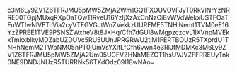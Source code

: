 c3M6Ly9ZV1Z6TFRJMU5pMW5ZMjA2Wm1GQ1FXOUVOVFJyT0RkVlNrYzNRRE00TGpjMUxqRXpOaTQwTlRveU16YzIjXzAxCnNzOi8vWVdWekxUSTFOaTFuWTIwNlVFTnVia2cyVTFGVGJtWnZVekkzUURFME5TNHlNemt1TVM0eE16YzZPREE1TVE9PSNSZWxheV8t8J+Hq/Cfh7dGUl8wMgpzczovL1lXVnpMVEkxTmkxblkyMDZabUZDUVc5RU5UUnJPRGRWU2tjM1FERTBOUzR5TXprdU1TNHhNemM2TWpNM05nPT0jUmVsYXlfLfCfh6vwn4e3RlJfMDMKc3M6Ly9ZV1Z6TFRJMU5pMW5ZMjA2Um05UGFVZHNhMEZCT1hsUVJVZFFRREUyTnk0NE9DNDJNUzR5TURRNk56TXdOdz09I18wNAo=